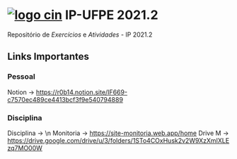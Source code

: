 # [![logo cin](https://www.google.com/url?sa=i&url=https%3A%2F%2Fwww.facebook.com%2FCInUFPEOficial%2F&psig=AOvVaw0N2QcKPy6kROpfdc922npO&ust=1646060072301000&source=images&cd=vfe&ved=0CAsQjRxqFwoTCPCEpeGRoPYCFQAAAAAdAAAAABAD)](IF669) IP-UFPE 2021.2

 Repositório de *Exercícios* e *Atividades* - IP 2021.2

 ## Links Importantes
 ### Pessoal
 Notion -> https://r0b14.notion.site/IF669-c7570ec489ce4413bcf3f9e540794889 
 ### Disciplina
 Disciplina -> \n 
 Monitoria -> https://site-monitoria.web.app/home
 Drive M -> https://drive.google.com/drive/u/3/folders/1STo4COxHusk2v2W9XzXmIXLEzq7MO00W 